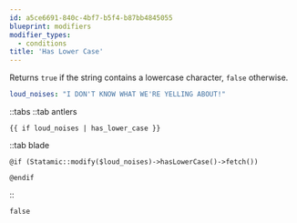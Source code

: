 ```yaml
---
id: a5ce6691-840c-4bf7-b5f4-b87bb4845055
blueprint: modifiers
modifier_types:
  - conditions
title: 'Has Lower Case'
---
```

Returns `true` if the string contains a lowercase character, `false` otherwise.

```yaml
loud_noises: "I DON'T KNOW WHAT WE'RE YELLING ABOUT!"
```

::tabs
::tab antlers
```antlers
{{ if loud_noises | has_lower_case }}
```
::tab blade
```blade
@if (Statamic::modify($loud_noises)->hasLowerCase()->fetch())

@endif
```
::

```html
false
```